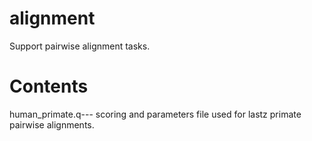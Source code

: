 # alignment
Support pairwise alignment tasks.

# Contents

human_primate.q--- scoring and parameters file used for lastz primate pairwise
alignments.
